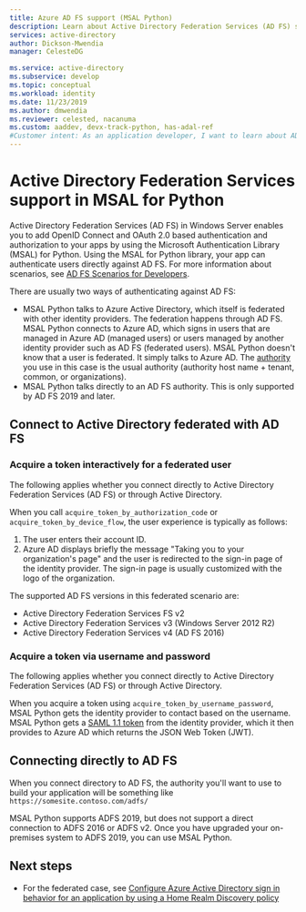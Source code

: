 ```yaml
---
title: Azure AD FS support (MSAL Python)
description: Learn about Active Directory Federation Services (AD FS) support in the Microsoft Authentication Library for Python
services: active-directory
author: Dickson-Mwendia
manager: CelesteDG

ms.service: active-directory
ms.subservice: develop
ms.topic: conceptual
ms.workload: identity
ms.date: 11/23/2019
ms.author: dmwendia
ms.reviewer: celested, nacanuma
ms.custom: aaddev, devx-track-python, has-adal-ref
#Customer intent: As an application developer, I want to learn about AD FS support in MSAL for Python so I can decide if this platform meets my application development needs and requirements.
---
```


# Active Directory Federation Services support in MSAL for Python

Active Directory Federation Services (AD FS) in Windows Server enables you to add OpenID Connect and OAuth 2.0 based authentication and authorization to your apps by using the Microsoft Authentication Library (MSAL) for Python. Using the MSAL for Python library, your app can authenticate users directly against AD FS. For more information about scenarios, see [AD FS Scenarios for Developers](/windows-server/identity/ad-fs/ad-fs-development).

There are usually two ways of authenticating against AD FS:

- MSAL Python talks to Azure Active Directory, which itself is federated with other identity providers. The federation happens through AD FS. MSAL Python connects to Azure AD, which signs in users that are managed in Azure AD (managed users) or users managed by another identity provider such as AD FS (federated users). MSAL Python doesn't  know that a user is federated. It simply talks to Azure AD. The [authority](msal-client-application-configuration.md#authority) you use in this case is the usual authority (authority host name + tenant, common, or organizations).
- MSAL Python talks directly to an AD FS authority. This is only supported by AD FS 2019 and later.

## Connect to Active Directory federated with AD FS

### Acquire a token interactively for a federated user

The following applies whether you connect directly to Active Directory Federation Services (AD FS) or through Active Directory.

When you call `acquire_token_by_authorization_code` or `acquire_token_by_device_flow`, the user experience is typically as follows:

1. The user enters their account ID.
2. Azure AD displays briefly the message "Taking you to your organization's page" and the user is redirected to the sign-in page of the identity provider. The sign-in page is usually customized with the logo of the organization.

The supported AD FS versions in this federated scenario are:
- Active Directory Federation Services FS v2
- Active Directory Federation Services v3 (Windows Server 2012 R2)
- Active Directory Federation Services v4 (AD FS 2016)

### Acquire a token via username and password

The following applies whether you connect directly to Active Directory Federation Services (AD FS) or through Active Directory.

When you acquire a token using `acquire_token_by_username_password`, MSAL Python gets the identity provider to contact based on the username. MSAL Python gets a [SAML 1.1 token](reference-saml-tokens.md) from the identity provider, which it then provides to Azure AD which returns the JSON Web Token (JWT).

## Connecting directly to AD FS

When you connect directory to AD FS, the authority you'll want to use to build your application will be something like `https://somesite.contoso.com/adfs/`

MSAL Python supports ADFS 2019, but does not support a direct connection to ADFS 2016 or ADFS v2. Once you have upgraded your on-premises system to ADFS 2019, you can use MSAL Python.

## Next steps

- For the federated case, see [Configure Azure Active Directory sign in behavior for an application by using a Home Realm Discovery policy](../manage-apps/configure-authentication-for-federated-users-portal.md)
